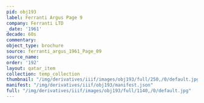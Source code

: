 ```yaml
---
pid: obj193
label: Ferranti Argus Page 9
company: Ferranti LTD
_date: '1961'
decade: 60s
commentary:
object_type: brochure
source: ferranti_argus_1961_Page_09
source_name:
order: '192'
layout: qatar_item
collection: temp_collection
thumbnail: "/img/derivatives/iiif/images/obj193/full/250,/0/default.jpg"
manifest: "/img/derivatives/iiif/obj193/manifest.json"
full: "/img/derivatives/iiif/images/obj193/full/1140,/0/default.jpg"
---
```

